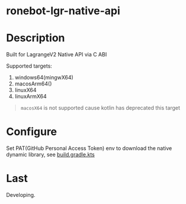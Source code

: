 # ronebot-lgr-native-api

# Description

Built for LagrangeV2 Native API via C ABI

Supported targets:

1. windows64(mingwX64)
2. macosArm64()
3. linuxX64
4. linuxArmX64

> `macosX64` is not supported cause kotlin has deprecated this target

# Configure

Set PAT(GitHub Personal Access Token) env to download the native dynamic library,
see [build.gradle.kts](build.gradle.kts)

# Last
 
Developing.